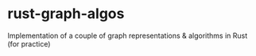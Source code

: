 # rust-graph-algos
Implementation of a couple of graph representations &amp; algorithms in Rust (for practice)

